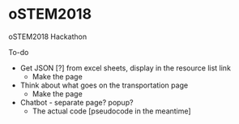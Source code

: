 # oSTEM2018
oSTEM2018 Hackathon

To-do
- Get JSON [?] from excel sheets, display in the resource list link
  - Make the page
- Think about what goes on the transportation page
  - Make the page
- Chatbot - separate page? popup? 
  - The actual code [pseudocode in the meantime]
